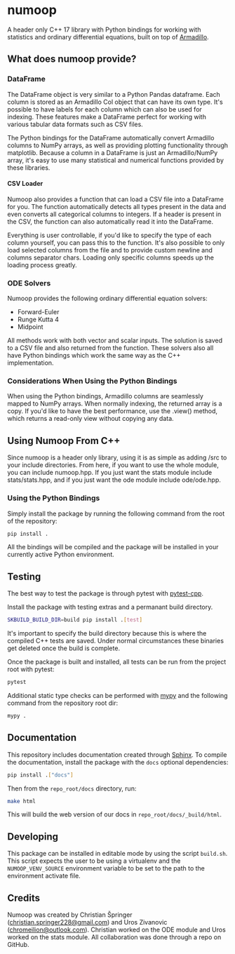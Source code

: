 # numoop 
A header only C++ 17 library with Python bindings for working with statistics 
and ordinary differential equations, built on top of [Armadillo](https://arma.sourceforge.net/).

## What does numoop provide?
### DataFrame
The DataFrame object is very similar to a Python Pandas dataframe. Each column 
is stored as an Armadillo Col object that can have its own type.
It's possible to have labels for each column which can also be used for indexing.
These features make a DataFrame perfect for working with various tabular data 
formats such as CSV files. 

The Python bindings for the DataFrame automatically convert Armadillo columns to 
NumPy arrays, as well as providing plotting functionality through matplotlib.
Because a column in a DataFrame is just an Armadillo/NumPy array, it's easy to 
use many statistical and numerical functions provided by these libraries. 

#### CSV Loader
Numoop also provides a function that can load a CSV file into a DataFrame for 
you. The function automatically detects all types present in the data and even 
converts all categorical columns to integers. If a header is present in the CSV, 
the function can also automatically read it into the DataFrame.

Everything is user controllable, if you'd like to specify the type of each 
column yourself, you can pass this to the function. It's also possible to only 
load selected columns from the file and to provide custom newline and columns 
separator chars. Loading only specific columns speeds up the loading process 
greatly.

### ODE Solvers
Numoop provides the following ordinary differential equation solvers:
 - Forward-Euler
 - Runge Kutta 4
 - Midpoint

All methods work with both vector and scalar inputs. The solution is saved to a 
CSV file and also returned from the function.
These solvers also all have Python bindings which work the same way as the C++ 
implementation.

### Considerations When Using the Python Bindings
When using the Python bindings, Armadillo columns are seamlessly mapped to 
NumPy arrays. When normally indexing, the returned array is a copy. If you'd 
like to have the best performance, use the .view() method, which returns a 
read-only view without copying any data.

## Using Numoop From C++
Since numoop is a header only library, using it is as simple as adding /src to 
your include directories. From here, if you want to use the whole module, you 
can include numoop.hpp. If you just want the stats module include stats/stats.hpp, 
and if you just want the ode module include ode/ode.hpp.

### Using the Python Bindings
Simply install the package by running the following command from the root of 
the repository:
```bash
pip install .
```
All the bindings will be compiled and the package will be installed in your 
currently active Python environment.

## Testing
The best way to test the package is through pytest with
[pytest-cpp](https://github.com/pytest-dev/pytest-cpp).

Install the package with testing extras and a permanant build directory.
```bash
SKBUILD_BUILD_DIR=build pip install .[test]
```
It's important to specify the build directory because this is where the compiled 
C++ tests are saved. Under normal circumstances these binaries get deleted once 
the build is complete.

Once the package is built and installed, all tests can be run from the project 
root with pytest:
```bash
pytest
```
Additional static type checks can be performed with 
[mypy](https://mypy.readthedocs.io/en/stable/)
and the following command from the repository root dir:
```bash
mypy .
```

## Documentation
This repository includes documentation created through 
[Sphinx](https://www.sphinx-doc.org/en/master/). To compile the documentation, 
install the package with the ```docs``` optional dependencies:
```bash
pip install .["docs"]
```
Then from the ``repo_root/docs`` directory, run:
```bash
make html
```
This will build the web version of our docs in ```repo_root/docs/_build/html```.

## Developing
This package can be installed in editable mode by using the script ```build.sh```.
This script expects the user to be using a virtualenv and the 
```NUMOOP_VENV_SOURCE``` environment variable to be set to the path to the 
environment activate file.

## Credits
Numoop was created by Christian Špringer (christian.springer228@gmail.com) 
and Uros Zivanovic (chromeilion@outlook.com). Christian worked on the ODE module 
and Uros worked on the stats module. All collaboration was done through a 
repo on GitHub.
